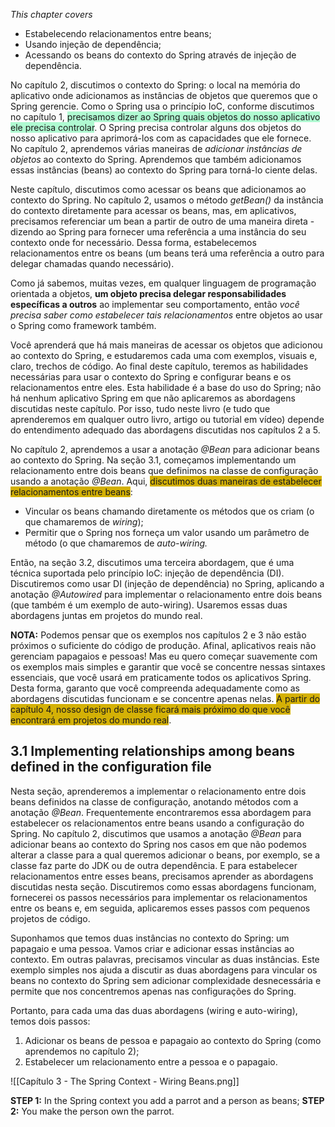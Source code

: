 *This chapter covers*
- Estabelecendo relacionamentos entre beans;
- Usando injeção de dependência;
- Acessando os beans do contexto do Spring através de injeção de dependência.

No capítulo 2, discutimos o contexto do Spring: o local na memória do aplicativo onde adicionamos as instâncias de objetos que queremos que o Spring gerencie. Como o Spring usa o princípio IoC, conforme discutimos no capítulo 1, <span style="background:#affad1">precisamos dizer ao Spring quais objetos do nosso aplicativo ele precisa controlar</span>. O Spring precisa controlar alguns dos objetos do nosso aplicativo para aprimorá-los com as capacidades que ele fornece. No capítulo 2, aprendemos várias maneiras de *adicionar instâncias de objetos* ao contexto do Spring. Aprendemos que também adicionamos essas instâncias (beans) ao contexto do Spring para torná-lo ciente delas.

Neste capítulo, discutimos como acessar os beans que adicionamos ao contexto do Spring. No capítulo 2, usamos o método *getBean()* da instância do contexto diretamente para acessar os beans, mas, em aplicativos, precisamos referenciar um bean a partir de outro de uma maneira direta - dizendo ao Spring para fornecer uma referência a uma instância do seu contexto onde for necessário. Dessa forma, estabelecemos relacionamentos entre os beans (um beans terá uma referência a outro para delegar chamadas quando necessário). 

Como já sabemos, muitas vezes, em qualquer linguagem de programação orientada a objetos, **um objeto precisa delegar responsabilidades específicas a outros** ao implementar seu comportamento, então *você precisa saber como estabelecer tais relacionamentos* entre objetos ao usar o Spring como framework também. 

Você aprenderá que há mais maneiras de acessar os objetos que adicionou ao contexto do Spring, e estudaremos cada uma com exemplos, visuais e, claro, trechos de código. Ao final deste capítulo, teremos as habilidades necessárias para usar o contexto do Spring e configurar beans e os relacionamentos entre eles. Esta habilidade é a base do uso do Spring; não há nenhum aplicativo Spring em que não aplicaremos as abordagens discutidas neste capítulo. Por isso, tudo neste livro (e tudo que aprenderemos em qualquer outro livro, artigo ou tutorial em vídeo) depende do entendimento adequado das abordagens discutidas nos capítulos 2 a 5.

No capítulo 2, aprendemos a usar a anotação *@Bean* para adicionar beans ao contexto do Spring. Na seção 3.1, começamos implementando um relacionamento entre dois beans que definimos na classe de configuração usando a anotação *@Bean*. Aqui, <span style="background:#d4b106">discutimos duas maneiras de estabelecer relacionamentos entre beans</span>:

- Vincular os beans chamando diretamente os métodos que os criam (o que chamaremos de *wiring*);
- Permitir que o Spring nos forneça um valor usando um parâmetro de método (o que chamaremos de *auto-wiring.*

Então, na seção 3.2, discutimos uma terceira abordagem, que é uma técnica suportada pelo princípio IoC: injeção de dependência (DI). Discutiremos como usar DI (injeção de dependência) no Spring, aplicando a anotação *@Autowired* para implementar o relacionamento entre dois beans (que também é um exemplo de auto-wiring). Usaremos essas duas abordagens juntas em projetos do mundo real.

**NOTA:** Podemos pensar que os exemplos nos capítulos 2 e 3 não estão próximos o suficiente do código de produção. Afinal, aplicativos reais não gerenciam papagaios e pessoas! Mas eu quero começar suavemente com os exemplos mais simples e garantir que você se concentre nessas sintaxes essenciais, que você usará em praticamente todos os aplicativos Spring. Desta forma, garanto que você compreenda adequadamente como as abordagens discutidas funcionam e se concentre apenas nelas. <span style="background:#d4b106">A partir do capítulo 4, nosso design de classe ficará mais próximo do que você encontrará em projetos do mundo real</span>.


## 3.1 Implementing relationships among beans defined in the configuration file

Nesta seção, aprenderemos a implementar o relacionamento entre dois beans definidos na classe de configuração, anotando métodos com a anotação *@Bean*. Frequentemente encontraremos essa abordagem para estabelecer os relacionamentos entre beans usando a configuração do Spring. No capítulo 2, discutimos que usamos a anotação *@Bean* para adicionar beans ao contexto do Spring nos casos em que não podemos alterar a classe para a qual queremos adicionar o beans, por exemplo, se a classe faz parte do JDK ou de outra dependência. E para estabelecer relacionamentos entre esses beans, precisamos aprender as abordagens discutidas nesta seção. Discutiremos como essas abordagens funcionam, fornecerei os passos necessários para implementar os relacionamentos entre os beans e, em seguida, aplicaremos esses passos com pequenos projetos de código.

Suponhamos que temos duas instâncias no contexto do Spring: um papagaio e uma pessoa. Vamos criar e adicionar essas instâncias ao contexto. Em outras palavras, precisamos vincular as duas instâncias. Este exemplo simples nos ajuda a discutir as duas abordagens para vincular os beans no contexto do Spring sem adicionar complexidade desnecessária e permite que nos concentremos apenas nas configurações do Spring.

Portanto, para cada uma das duas abordagens (wiring e auto-wiring), temos dois passos:
1. Adicionar os beans de pessoa e papagaio ao contexto do Spring (como aprendemos no capítulo 2);
2. Estabelecer um relacionamento entre a pessoa e o papagaio. 

![[Capítulo 3 - The Spring Context - Wiring Beans.png]]

**STEP 1:** In the Spring context you add a parrot and a person as beans;
**STEP 2:** You make the person own the parrot.

